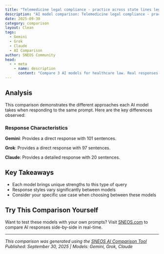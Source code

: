 ```yaml
---
title: "Telemedicine legal compliance - practice across state lines legally"
description: "AI model comparison: Telemedicine legal compliance - practice across state lines legally..."
date: 2025-09-30
category: comparison
layout: Clean
tags:
  - Gemini
  - Grok
  - Claude
  - AI Comparison
author: SNEOS Community
head:
  - - meta
    - name: description
      content: "Compare 3 AI models for healthcare law. Real responses from Gemini, Grok, Claude with detailed analysis."
---
```


<ChatComparison
  title="Telemedicine legal compliance - practice across state lines legally"
  prompt="Telemedicine legal compliance - practice across state lines legally"
  :responses='{
    "Gemini": "Practicing telemedicine across state lines legally is a complex issue governed by a patchwork of federal and state laws and regulations.  Here\u0027s a breakdown of the key considerations:\n\n**1.  State Licensure:**\n\n*   **General Rule:**  Most states require a healthcare provider to be licensed in the state where the **patient is physically located** at the time of the telemedicine encounter.  This is the biggest hurdle.  Practicing without a valid license can lead to severe penalties, including fines, legal action, and damage to your professional reputation.\n*   **Exceptions and Pathways:**\n    *   **Interstate Medical Licensure Compact (IMLC):** This compact simplifies the licensure process for physicians (MDs and DOs). It allows physicians licensed in a participating state to expedite licensure in other participating states.  Not all states participate, and specific requirements apply.\n    *   **Nurse Licensure Compact (NLC):**  A similar compact exists for Registered Nurses (RNs) and Licensed Practical/Vocational Nurses (LPNs/LVNs).  Allows nurses to practice in other NLC states without obtaining additional licenses.\n    *   **Emergency/Consultation Exceptions:** Many states have limited exceptions allowing out-of-state providers to offer telemedicine services during emergencies or for consultations with in-state providers. These exceptions are often narrowly defined.\n    *   **Federal Facilities:** Providers working for federal agencies like the Department of Veterans Affairs (VA) or the Department of Defense (DoD) may have broader authority to practice across state lines within those systems.\n    *   **Telehealth Registration/Certification:** Some states offer a separate registration or certification process specifically for telemedicine providers, which may be less burdensome than full licensure.\n    *   **Employer-Based Programs:**  If a provider is employed by a large organization (e.g., a hospital system) that has a physical presence in the state where the patient is located, the provider\u0027s actions may be covered under the organization\u0027s licensing and liability insurance.  However, this is a fact-specific determination and should be carefully reviewed.\n    *   **Waivers During Public Health Emergencies:** During declared public health emergencies (like the COVID-19 pandemic), many states temporarily waived or relaxed licensure requirements to facilitate access to telehealth.  These waivers are often temporary and tied to the emergency declaration.\n*   **Important Questions to Ask Yourself Regarding Licensure:**\n    *   Where is the patient physically located during the telemedicine encounter?\n    *   Is a license required in that state?\n    *   Do I hold a license in that state?\n    *   Does the IMLC or NLC apply?\n    *   Are there any emergency/consultation exceptions that apply?\n    *   Does a telehealth registration or certification option exist?\n\n**2.  Scope of Practice:**\n\n*   Even with a valid license, you must adhere to the scope of practice defined by the state where the **patient is located**.  This means you can only perform the medical services that are permitted for your profession and level of licensure in that state.  Scope of practice can vary significantly between states.\n\n**3.  Standard of Care:**\n\n*   You are held to the standard of care of the state where the **patient is located**. This means providing the same level of care that a reasonably prudent provider with similar training would provide in that state.  This can affect diagnosis, treatment protocols, and documentation requirements.\n\n**4.  Prescribing Medications:**\n\n*   Prescribing medications via telemedicine is subject to both state and federal regulations.\n    *   **State Regulations:**  States may have specific rules about prescribing via telemedicine, including requirements for an initial in-person examination or limitations on prescribing certain controlled substances.\n    *   **Ryan Haight Online Pharmacy Consumer Protection Act:**  This federal law regulates online pharmacies and requires an in-person medical evaluation for prescribing controlled substances via the internet unless an exception applies.  There are exceptions for synchronous telemedicine encounters (live video).  Understanding the nuances of this law is critical.\n\n**5.  Privacy and Security (HIPAA):**\n\n*   The Health Insurance Portability and Accountability Act (HIPAA) applies to telemedicine encounters involving protected health information (PHI), regardless of where the patient or provider is located.  Ensure you have appropriate safeguards in place to protect patient privacy and security, including:\n    *   Using HIPAA-compliant telehealth platforms.\n    *   Maintaining secure electronic health records (EHRs).\n    *   Implementing strong authentication and access controls.\n    *   Providing patient notices of privacy practices.\n\n**6.  Informed Consent:**\n\n*   Obtain informed consent from the patient before providing telemedicine services.  The consent process should include:\n    *   Explaining the nature and purpose of the telemedicine encounter.\n    *   Discussing the benefits and risks of telemedicine.\n    *   Identifying any limitations of telemedicine compared to in-person care.\n    *   Informing the patient about privacy and security measures.\n    *   Obtaining the patient\u0027s agreement to receive telemedicine services.\n\n**7.  Documentation:**\n\n*   Maintain accurate and complete documentation of all telemedicine encounters.  This documentation should include:\n    *   Patient identification.\n    *   Date and time of the encounter.\n    *   Location of the patient and provider.\n    *   Medical history and physical examination findings.\n    *   Diagnosis and treatment plan.\n    *   Medications prescribed.\n    *   Informed consent.\n\n**8.  Reimbursement:**\n\n*   Reimbursement for telemedicine services varies depending on the payer (e.g., Medicare, Medicaid, private insurance) and the state.  Check with the payer to determine coverage policies and billing requirements.  Many states have parity laws requiring private insurers to reimburse for telemedicine services at the same rate as in-person services, but these laws vary.  CMS (Centers for Medicare \u0026 Medicaid Services) also has specific guidelines for Medicare telehealth reimbursement.\n\n**9.  Corporate Practice of Medicine:**\n\n*   Some states have laws prohibiting the corporate practice of medicine, which restrict non-physicians from owning or controlling medical practices.  This can impact the structure of telemedicine companies.\n\n**10. Federal Preemption:**\n\n*   In some limited circumstances, federal law may preempt (override) state law regarding telemedicine.  This is less common but should be considered in specific situations.\n\n**Key Steps to Ensure Legal Compliance:**\n\n1.  **Consult with Legal Counsel:** This is crucial. An attorney specializing in healthcare law and telemedicine can provide specific advice based on your situation and the states involved.\n2.  **Research State Laws and Regulations:**  Thoroughly research the laws and regulations of each state where you plan to offer telemedicine services.  Don\u0027t rely on summaries or outdated information.\n3.  **Obtain Necessary Licenses and Registrations:**  Comply with all licensure, registration, and certification requirements.\n4.  **Develop Policies and Procedures:**  Create written policies and procedures for your telemedicine practice that address legal and ethical considerations, including:\n    *   Licensure verification.\n    *   Scope of practice.\n    *   Informed consent.\n    *   Privacy and security.\n    *   Prescribing practices.\n    *   Documentation.\n5.  **Train Your Staff:**  Ensure that all staff members involved in telemedicine understand the relevant laws, regulations, and policies.\n6.  **Stay Up-to-Date:**  Telemedicine laws and regulations are constantly evolving.  Subscribe to legal updates and attend continuing education programs to stay informed.\n7.  **Malpractice Insurance:**  Ensure your malpractice insurance covers telemedicine practice across state lines.  Some policies may have geographic limitations.\n\n**In conclusion, practicing telemedicine across state lines requires careful attention to legal compliance.  Consult with legal counsel, thoroughly research applicable laws and regulations, and develop robust policies and procedures to mitigate risk.** Failing to do so can have significant legal and financial consequences.\n",
    "Grok": "Practicing telemedicine across state lines in the United States can be a complex issue due to varying state laws, licensing requirements, and regulations. To ensure legal compliance, healthcare providers must navigate a patchwork of rules that govern medical practice, patient care, and technology use. Below is a detailed guide to help you understand the key considerations and steps to practice telemedicine legally across state lines.\n\n---\n\n### **1. Understand State Licensing Requirements**\nIn the U.S., medical practice is regulated at the state level, meaning healthcare providers must be licensed in the state where the patient is located at the time of the telemedicine consultation, not necessarily where the provider is located.\n\n- **Traditional Licensing Rule**: Historically, providers must hold a full, unrestricted medical license in the state where the patient resides. For example, if a physician is licensed in California but the patient is in Texas, the physician must also be licensed in Texas to provide telemedicine services to that patient.\n- **Exceptions and Compacts**:\n  - **Interstate Medical Licensure Compact (IMLC)**: This compact allows physicians to obtain expedited licensure in multiple participating states. As of 2023, over 30 states, the District of Columbia, and Guam participate in the IMLC. Physicians must designate a \u0022state of principal license\u0022 (SPL) and meet eligibility criteria to qualify for licensure in other compact states.\n  - **State-Specific Exemptions**: Some states have telemedicine-specific exemptions or \u0022consultation exceptions\u0022 that allow out-of-state providers to consult with patients under limited conditions (e.g., for a second opinion or in collaboration with a local provider). However, these exemptions often do not apply to ongoing care or prescribing controlled substances.\n  - **Emergency Waivers**: During public health emergencies (e.g., the COVID-19 pandemic), some states temporarily waived licensing requirements for out-of-state providers. However, these waivers are not permanent and vary by state.\n\n**Action Step**: Research whether the state(s) where your patients are located participate in the IMLC or offer telemedicine-specific licensing pathways. If not, apply for a full license or check for temporary or limited licenses for telemedicine.\n\n---\n\n### **2. Comply with State Telemedicine Laws and Regulations**\nEach state has its own telemedicine statutes and regulations, which may include specific requirements for consent, standard of care, and technology use.\n\n- **Informed Consent**: Many states require providers to obtain explicit informed consent from patients for telemedicine services, which may need to be documented in a specific format. This consent often includes an explanation of the nature of telemedicine, risks, benefits, and limitations.\n- **Standard of Care**: The standard of care for telemedicine must typically match that of in-person care. Some states have specific guidelines on when telemedicine is appropriate (e.g., whether a physical exam is required before certain treatments or prescriptions).\n- **Establishing a Patient-Provider Relationship**: Some states mandate that a patient-provider relationship must be established before providing telemedicine services. This may require an initial in-person visit or specific steps during a virtual encounter.\n- **Prescribing Medications**: Prescribing across state lines is highly regulated, especially for controlled substances. Under federal law (Ryan Haight Act), providers must conduct at least one in-person evaluation before prescribing controlled substances via telemedicine, unless specific exceptions apply (e.g., during a public health emergency). States may also have stricter rules on prescribing via telemedicine.\n\n**Action Step**: Review the telemedicine laws and medical board policies in the patient\u2019s state to ensure compliance with requirements for consent, standard of care, and prescribing.\n\n---\n\n### **3. Follow Federal Laws and Regulations**\nIn addition to state laws, telemedicine providers must comply with federal regulations, including:\n\n- **Health Insurance Portability and Accountability Act (HIPAA)**: Ensure that telemedicine platforms and communications are HIPAA-compliant to protect patient privacy and data security. Use encrypted video conferencing tools and secure methods for storing and transmitting patient information.\n- **Ryan Haight Online Pharmacy Consumer Protection Act**: As mentioned, this federal law restricts the prescribing of controlled substances via telemedicine unless specific conditions are met.\n- **Medicare and Medicaid Reimbursement Rules**: If you plan to bill Medicare or Medicaid for telemedicine services, ensure compliance with federal reimbursement policies, which may dictate eligible services, provider types, and patient locations (e.g., rural vs. urban).\n\n**Action Step**: Choose a telemedicine platform that complies with HIPAA and other federal standards. Ensure you understand federal restrictions on prescribing controlled substances and reimbursement rules if applicable.\n\n---\n\n### **4. Consider Interstate Telemedicine Compacts and Policies**\nBeyond the IMLC, other compacts and policies may facilitate cross-state telemedicine:\n\n- **Nurse Licensure Compact (NLC)**: For nurses, the NLC allows registered nurses (RNs) and licensed practical/vocational nurses (LPNs/LVNs) to practice in multiple participating states with a single multistate license.\n- **Psychology Interjurisdictional Compact (PSYPACT)**: For psychologists, PSYPACT enables telepsychology and temporary in-person practice across participating states without needing additional licenses.\n- **Physical Therapy Compact**: Similar to the NLC and PSYPACT, this compact allows physical therapists and physical therapist assistants to practice across state lines in participating states.\n\n**Action Step**: Check if your profession has a relevant interstate compact and whether the states you wish to practice in are participants.\n\n---\n\n### **5. Obtain Appropriate Malpractice Insurance**\nPracticing telemedicine across state lines may require specific malpractice insurance coverage, as standard policies might not cover out-of-state or telemedicine practice.\n\n- **Coverage for Telemedicine**: Ensure your malpractice insurance explicitly covers telemedicine services.\n- **Coverage Across States**: Confirm that your policy extends to the states where your patients are located.\n\n**Action Step**: Contact your malpractice insurance provider to verify coverage for telemedicine and cross-state practice, or consider purchasing additional riders or policies if needed.\n\n---\n\n### **6. Monitor Changes in Laws and Policies**\nTelemedicine laws are evolving rapidly, especially in response to the increased demand for virtual care. Monitor updates from:\n\n- State medical boards and licensing authorities.\n- Federal agencies like the Department of Health and Human Services (HHS) and the Drug Enforcement Administration (DEA).\n- Professional organizations for your field (e.g., American Medical Association, American Telemedicine Association).\n\n**Action Step**: Subscribe to updates from relevant regulatory bodies and consider consulting a healthcare attorney to stay informed about changes in telemedicine laws.\n\n---\n\n### **7. Consult a Healthcare Attorney**\nGiven the complexity of telemedicine regulations, consulting a healthcare attorney with expertise in telemedicine and interstate practice is highly recommended. They can help with:\n\n- Navigating state-specific licensing and compliance requirements.\n- Drafting telemedicine consent forms and policies.\n- Ensuring compliance with federal laws like HIPAA and the Ryan Haight Act.\n\n**Action Step**: Retain legal counsel to review your telemedicine practice model and ensure full compliance with state and federal laws.\n\n---\n\n### **Key Resources**\n- **Interstate Medical Licensure Compact (IMLC)**: [imlcc.org](https://www.imlcc.org)\n- **Nurse Licensure Compact (NLC)**: [ncsbn.org/nurse-licensure-compact.htm](https://www.ncsbn.org/nurse-licensure-compact.htm)\n- **Psychology Interjurisdictional Compact (PSYPACT)**: [psypact.org](https://psypact.org)\n- **Federation of State Medical Boards (FSMB)**: [fsmb.org](https://www.fsmb.org) \u2013 Offers a state-by-state telemedicine policy overview.\n- **American Telemedicine Association (ATA)**: [americantelemed.org](https://www.americantelemed.org) \u2013 Provides resources and policy updates.\n- **Center for Connected Health Policy (CCHP)**: [cchpca.org](https://www.cchpca.org) \u2013 Tracks state telemedicine laws and reimbursement policies.\n\n---\n\nBy following these steps and staying informed about state and federal regulations, healthcare providers can practice telemedicine across state lines in a legally compliant manner. Always prioritize patient safety and adhere to the highest standards of care, regardless of the medium through which care is delivered. If you\u0027re unsure about specific regulations or requirements, legal and professional guidance is essential to avoid penalties or licensure issues.",
    "Claude": "# Telemedicine Interstate Practice: Legal Compliance Framework\n\n## Key Legal Requirements\n\n### **Medical Licensing**\n- **Primary Rule**: You must be licensed in the state where the **patient is located** during the consultation\n- **Home State Exception**: Some states allow practice from your home state with specific conditions\n- **Interstate Compacts**: Consider joining relevant compacts for multi-state practice\n\n### **Major Interstate Licensing Options**\n\n#### **1. Interstate Medical Licensure Compact (IMLC)**\n- Expedited licensing process for qualified physicians\n- Currently 40\u002B participating states\n- Requires primary state license in good standing\n- Faster than traditional state-by-state licensing\n\n#### **2. State-by-State Licensing**\n- Traditional approach: obtain full license in each practice state\n- Most comprehensive but time-consuming and expensive\n- Required for non-compact states\n\n#### **3. Special Telemedicine Licenses**\n- Some states offer telemedicine-specific licenses\n- Often have restrictions (consultation-only, existing relationships)\n- Typically faster and less expensive than full licenses\n\n## Compliance Checklist\n\n### **Before Practicing**\n- [ ] Verify patient\u0027s physical location during each session\n- [ ] Confirm you\u0027re licensed in patient\u0027s state\n- [ ] Review state-specific telemedicine regulations\n- [ ] Ensure malpractice insurance covers telemedicine/interstate practice\n- [ ] Verify technology platform meets state requirements\n\n### **Documentation Requirements**\n- [ ] Maintain records per each state\u0027s requirements\n- [ ] Document patient location for each encounter\n- [ ] Follow state-specific consent requirements\n- [ ] Implement appropriate privacy safeguards (HIPAA\u002B)\n\n### **Prescribing Considerations**\n- [ ] Check DEA registration requirements by state\n- [ ] Verify controlled substance regulations\n- [ ] Understand each state\u0027s prescribing limitations\n- [ ] Confirm pharmacy network coverage\n\n## State-Specific Variations\n\n### **High-Regulation States** (Extra Caution Needed)\n- **California**: Strict requirements for patient relationships\n- **Texas**: Detailed telemedicine-specific regulations\n- **New York**: Complex licensing requirements\n\n### **Telemedicine-Friendly States**\n- **Arizona**: Streamlined telemedicine regulations\n- **Florida**: Clear telemedicine guidelines\n- **Colorado**: Flexible interstate practice rules\n\n## Practical Implementation Steps\n\n### **Phase 1: Foundation**\n1. Obtain IMLC membership if eligible\n2. Identify target states for practice\n3. Research each state\u0027s specific requirements\n4. Secure appropriate malpractice insurance\n\n### **Phase 2: Licensing**\n1. Apply for licenses in priority states\n2. Register with state medical boards\n3. Obtain necessary DEA registrations\n4. Set up compliance tracking system\n\n### **Phase 3: Operations**\n1. Implement patient location verification\n2. Create state-specific consent forms\n3. Establish referral networks in each state\n4. Set up compliant record-keeping systems\n\n## Common Compliance Pitfalls\n\n\u26A0\uFE0F **Assuming home state license is sufficient**\n\u26A0\uFE0F **Not verifying patient location each session**\n\u26A0\uFE0F **Inadequate malpractice coverage**\n\u26A0\uFE0F **Ignoring state-specific prescribing rules**\n\u26A0\uFE0F **Poor documentation of interstate encounters**\n\n## Resources for Ongoing Compliance\n\n- **Federation of State Medical Boards** (FSMB.org)\n- **American Telemedicine Association** guidelines\n- **State medical board** websites and updates\n- **Legal counsel** specializing in healthcare law\n- **Professional liability** insurance advisors\n\n## Emergency Situations\n\n### **Temporary Practice** (Disasters/Emergencies)\n- Many states have emergency provisions\n- May allow temporary unlicensed practice\n- Usually requires formal disaster declaration\n- Still requires proper documentation\n\n**\u26A1 Key Takeaway**: Telemedicine compliance is state-specific and constantly evolving. When in doubt, consult healthcare attorneys and maintain conservative compliance practices. The investment in proper licensing and compliance systems pays off through reduced legal risk and expanded practice opportunities.\n\nWould you like me to elaborate on any specific aspect, such as particular state requirements or the IMLC application process?"
  }'
  published-date="11:31"
/>

## Analysis

This comparison demonstrates the different approaches each AI model takes when responding to the same prompt. Here are the key differences observed:

### Response Characteristics

**Gemini**: Provides a direct response with 101 sentences. 

**Grok**: Provides a direct response with 97 sentences. 

**Claude**: Provides a detailed response with 20 sentences. 

## Key Takeaways

- Each model brings unique strengths to this type of query
- Response styles vary significantly between models
- Consider your specific use case when choosing between these models

## Try This Comparison Yourself

Want to test these models with your own prompts? Visit [SNEOS.com](https://sneos.com) to compare AI responses side-by-side in real-time.

---

*This comparison was generated using the [SNEOS AI Comparison Tool](https://sneos.com)*
*Published: September 30, 2025 | Models: Gemini, Grok, Claude*
